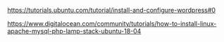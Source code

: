 https://tutorials.ubuntu.com/tutorial/install-and-configure-wordpress#0 

https://www.digitalocean.com/community/tutorials/how-to-install-linux-apache-mysql-php-lamp-stack-ubuntu-18-04